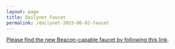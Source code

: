 ```yaml
---
layout: page
title: Dailynet Faucet
permalink: /dailynet-2023-06-02-faucet
---
```


[Please find the new Beacon-capable faucet by following this link](https://faucet.dailynet-2023-06-02.teztnets.xyz).
